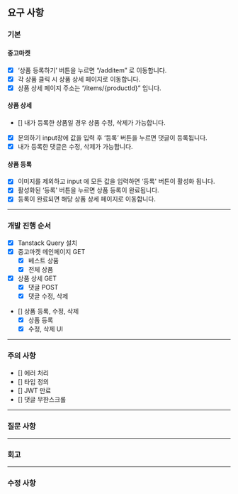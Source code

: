 ## 요구 사항

### 기본

#### 중고마켓

- [x] ‘상품 등록하기’ 버튼을 누르면 “/additem” 로 이동합니다.
- [x] 각 상품 클릭 시 상품 상세 페이지로 이동합니다.
- [x] 상품 상세 페이지 주소는 “/items/{productId}” 입니다.

#### 상품 상세

- [] 내가 등록한 상품일 경우 상품 수정, 삭제가 가능합니다.
- [x] 문의하기 input창에 값을 입력 후 ‘등록’ 버튼을 누르면 댓글이 등록됩니다.
- [x] 내가 등록한 댓글은 수정, 삭제가 가능합니다.

#### 상품 등록

- [x] 이미지를 제외하고 input 에 모든 값을 입력하면 ‘등록' 버튼이 활성화 됩니다.
- [x] 활성화된 ‘등록' 버튼을 누르면 상품 등록이 완료됩니다.
- [x] 등록이 완료되면 해당 상품 상세 페이지로 이동합니다.

---

### 개발 진행 순서

- [x] Tanstack Query 설치
- [x] 중고마켓 메인페이지 GET
  - [x] 베스트 상품
  - [x] 전체 상품
- [x] 상품 상세 GET
  - [x] 댓글 POST
  - [x] 댓글 수정, 삭제
- [] 상품 등록, 수정, 삭제
  - [x] 상품 등록
  - [x] 수정, 삭제 UI

---

### 주의 사항

- [] 에러 처리
- [] 타입 정의
- [] JWT 만료
- [] 댓글 무한스크롤

---

### 질문 사항

---

### 회고

---

### 수정 사항

